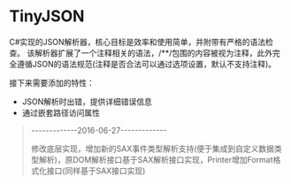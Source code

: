 # TinyJSON
C#实现的JSON解析器，核心目标是效率和使用简单，并附带有严格的语法检查。
该解析器扩展了一个注释相关的语法，/**/包围的内容被视为注释，此外完全遵循JSON的语法规范(注释是否合法可以通过选项设置，默认不支持注释)。


接下来需要添加的特性：

+ JSON解析时出错，提供详细错误信息
+ 通过嵌套路径访问属性

>-------------2016-06-27-------------
>
>修改底层实现，增加新的SAX事件类型解析支持(便于集成到自定义数据类型解析)，原DOM解析接口基于SAX解析接口实现，Printer增加Format格式化接口(同样基于SAX接口实现)